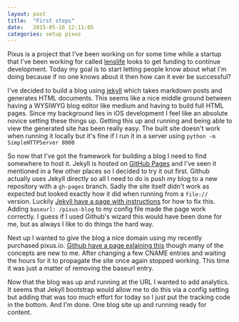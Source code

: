 ```yaml
---
layout: post
title:  "First steps"
date:   2015-05-16 12:11:05
categories: setup pixus
---
```

Pixus is a project that I've been working on for some time while a startup that I've been working for called [lenslife] looks to get funding to continue development. Today my goal is to start letting people know about what I'm doing because if no one knows about it then how can it ever be successful?

I've decided to build a blog using [jekyll] which takes markdown posts and generates HTML documents. This seems like a nice middle ground between having a WYSIWYG blog editor like medium and having to build full HTML pages. Since my background lies in iOS development I feel like an absolute novice setting these things up. Getting this up and running and being able to view the generated site has been really easy. The built site doesn't work when running it locally but it's fine if I run it in a server using `python -m SimpleHTTPServer 8000`

So now that I've got the framework for building a blog I need to find somewhere to host it. Jekyll is hosted on [GitHub Pages] and I've seen it mentioned in a few other places so I decided to try it out first. Github actually uses Jekyll directly so all I need to do is push my blog to a new repository with a `gh-pages` branch. Sadly the site itself didn't work as expected but looked exactly how it did when running from a `file://` version. Luckily [Jekyll have a page with instructions](http://jekyllrb.com/docs/github-pages/) for how to fix this. Adding `baseurl: /pixus-blog` to my config file made the page work correctly. I guess if I used Github's wizard this would have been done for me, but as always I like to do things the hard way.

Next up I wanted to give the blog a nice domain using my recently purchased pixus.io. [Github have a page exlaining this](https://help.github.com/articles/setting-up-a-custom-domain-with-github-pages/) though many of the concepts are new to me. After changing a few CNAME entries and waiting the hours for it to propagate the site once again stopped working. This time it was just a matter of removing the baseurl entry.

Now that the blog was up and running at the URL I wanted to add analytics. It seems that Jekyll bootstrap would allow me to do this via a config setting but adding that was too much effort for today so I just put the tracking code in the bottom. And I'm done. One blog site up and running ready for content. 


[GitHub Pages]: http://pages.github.com/
[jekyll]:      http://jekyllrb.com
[lenslife]:      http://lenslife.com.au
